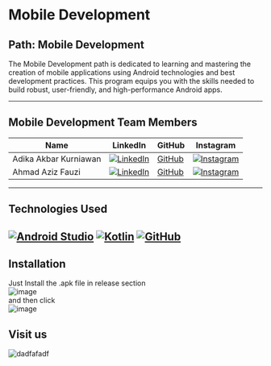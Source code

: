 # Mobile Development

## Path: Mobile Development
The Mobile Development path is dedicated to learning and mastering the creation of mobile applications using Android technologies and best development practices. This program equips you with the skills needed to build robust, user-friendly, and high-performance Android apps.

---

## Mobile Development Team Members

| Name                  | LinkedIn                                                                                              | GitHub                                      | Instagram                                     |
|-----------------------|-------------------------------------------------------------------------------------------------------|---------------------------------------------|----------------------------------------------|
| Adika Akbar Kurniawan | [![LinkedIn](https://img.shields.io/badge/LinkedIn-0077B5?logo=linkedin&logoColor=white)](https://linkedin.com/in/adika-akbar-kurniawan/) | [GitHub](https://github.com/Dikaayyy)        | [![Instagram](https://img.shields.io/badge/Instagram-E4405F?logo=instagram&logoColor=white)](https://instagram.com/dkaakbr_) |
| Ahmad Aziz Fauzi      | [![LinkedIn](https://img.shields.io/badge/LinkedIn-0077B5?logo=linkedin&logoColor=white)](https://linkedin.com/in/ahmadazizfauzi/)       | [GitHub](https://github.com/ahmadazizfauzi)  | [![Instagram](https://img.shields.io/badge/Instagram-E4405F?logo=instagram&logoColor=white)](https://instagram.com/ahmad_azizf) |

---

## Technologies Used
[![Android Studio](https://img.icons8.com/color/48/000000/android-studio--v1.png)](https://developer.android.com/studio) [](https://developer.android.com/studio)
[![Kotlin](https://img.icons8.com/color/48/000000/kotlin.png)](https://kotlinlang.org/docs/home.html) [](https://kotlinlang.org/docs/home.html)
[![GitHub](https://img.icons8.com/color/48/000000/github.png)](https://github.com) [](https://github.com)
---

## Installation
Just Install the .apk file in release section
<br>
![image](https://github.com/user-attachments/assets/a8753028-82a3-4a8b-9a6d-b71cad97a63d)
<br>
and then click
<br>
![image](https://github.com/user-attachments/assets/1e2fb01d-c97c-4433-9374-65af5ac867cc)

## Visit us
![dadfafadf](https://github.com/user-attachments/assets/b6742bfd-33c6-4124-ac36-86b742a83b40)




